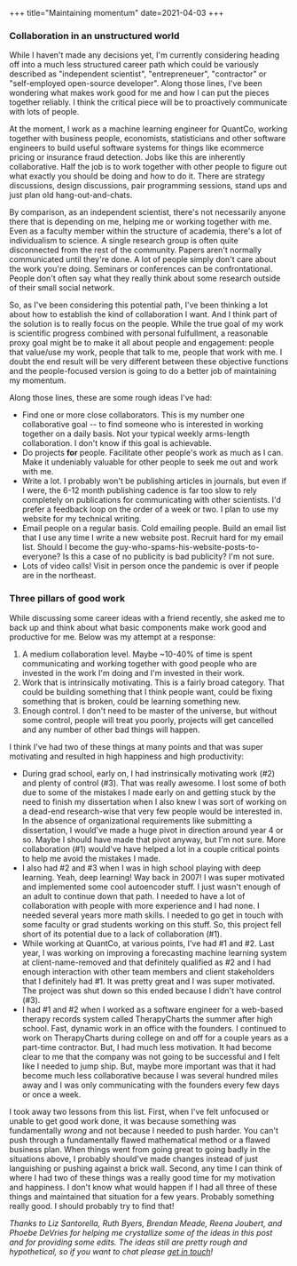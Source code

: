 +++
title="Maintaining momentum"
date=2021-04-03
+++

### Collaboration in an unstructured world

While I haven't made any decisions yet, I'm currently considering heading off into a much less structured career path which could be variously described as "independent scientist", "entrepreneuer", "contractor" or "self-employed open-source developer". Along those lines, I've been wondering what makes work good for me and how I can put the pieces together reliably. I think the critical piece will be to proactively communicate with lots of people. 

At the moment, I work as a machine learning engineer for QuantCo, working together with business people, economists, statisticians and other software engineers to build useful software systems for things like ecommerce pricing or insurance fraud detection. Jobs like this are inherently collaborative. Half the job is to work together with other people to figure out what exactly you should be doing and how to do it. There are strategy discussions, design discussions, pair programming sessions, stand ups and just plan old hang-out-and-chats. 

By comparison, as an independent scientist, there's not necessarily anyone there that is depending on me, helping me or working together with me. Even as a faculty member within the structure of academia, there's a lot of individualism to science. A single research group is often quite disconnected from the rest of the community. Papers aren't normally communicated until they're done. A lot of people simply don't care about the work you're doing. Seminars or conferences can be confrontational. People don't often say what they really think about some research outside of their small social network. 

So, as I've been considering this potential path, I've been thinking a lot about how to establish the kind of collaboration I want. And I think part of the solution is to really focus on the people. While the true goal of my work is scientific progress combined with personal fulfullment, a reasonable proxy goal might be to make it all about people and engagement: people that value/use my work, people that talk to me, people that work with me. I doubt the end result will be very different between these objective functions and the people-focused version is going to do a better job of maintaining my momentum.

Along those lines, these are some rough ideas I've had:

* Find one or more close collaborators. This is my number one collaborative goal -- to find someone who is interested in working together on a daily basis. Not your typical weekly arms-length collaboration. I don't know if this goal is achievable.
* Do projects **for** people. Facilitate other people's work as much as I can. Make it undeniably valuable for other people to seek me out and work with me. 
* Write a lot. I probably won't be publishing articles in journals, but even if I were, the 6-12 month publishing cadence is far too slow to rely completely on publications for communicating with other scientists. I'd prefer a feedback loop on the order of a week or two. I plan to use my website for my technical writing. 
* Email people on a regular basis. Cold emailing people. Build an email list that I use any time I write a new website post. Recruit hard for my email list. Should I become the guy-who-spams-his-website-posts-to-everyone? Is this a case of no publicity is bad publicity? I'm not sure.
* Lots of video calls! Visit in person once the pandemic is over if people are in the northeast.

### Three pillars of good work

While discussing some career ideas with a friend recently, she asked me to back up and think about what basic components make work good and productive for me. Below was my attempt at a response:

1. A medium collaboration level. Maybe ~10-40% of time is spent communicating and working together with good people who are invested in the work I'm doing and I'm invested in their work.
2. Work that is intrinsically motivating. This is a fairly broad category. That could be building something that I think people want, could be fixing something that is broken, could be learning something new.
3. Enough control. I don't need to be master of the universe, but without some control, people will treat you poorly, projects will get cancelled and any number of other bad things will happen. 

I think I've had two of these things at many points and that was super motivating and resulted in high happiness and high productivity:

* During grad school, early on, I had instrinsically motivating work (#2) and plenty of control (#3). That was really awesome. I lost some of both due to some of the mistakes I made early on and getting stuck by the need to finish my dissertation when I also knew I was sort of working on a dead-end research-wise that very few people would be interested in. In the absence of organizational requirements like submitting a dissertation, I would've made a huge pivot in direction around year 4 or so. Maybe I should have made that pivot anyway, but I'm not sure. More collaboration (#1) would've have helped a lot in a couple critical points to help me avoid the mistakes I made.
* I also had #2 and #3 when I was in high school playing with deep learning. Yeah, deep learning! Way back in 2007! I was super motivated and implemented some cool autoencoder stuff. I just wasn't enough of an adult to continue down that path. I needed to have a lot of collaboration with people with more experience and I had none. I needed several years more math skills. I needed to go get in touch with some faculty or grad students working on this stuff. So, this project fell short of its potential due to a lack of collaboration (#1).
* While working at QuantCo, at various points, I've had #1 and #2. Last year, I was working on improving a forecasting machine learning system at client-name-removed and that definitely qualified as #2 and I had enough interaction with other team members and client stakeholders that I definitely had #1. It was pretty great and I was super motivated. The project was shut down so this ended because I didn't have control (#3). 
* I had #1 and #2 when I worked as a software engineer for a web-based therapy records system called TherapyCharts the summer after high school. Fast, dynamic work in an office with the founders. I continued to work on TherapyCharts during college on and off for a couple years as a part-time contractor. But, I had much less motivation. It had become clear to me that the company was not going to be successful and I felt like I needed to jump ship. But, maybe more important was that it had become much less collaborative because I was several hundred miles away and I was only communicating with the founders every few days or once a week.

I took away two lessons from this list. First, when I've felt unfocused or unable to get good work done, it was because something was fundamentally *wrong* and not because I needed to push harder. You can't push through a fundamentally flawed mathematical method or a flawed business plan. When things went from going great to going badly in the situations above, I probably should've made changes instead of just languishing or pushing against a brick wall. Second, any time I can think of where I had two of these things was a really good time for my motivation and happiness. I don't know what would happen if I had all three of these things and maintained that situation for a few years. Probably something really good. I should probably try to find that!

*Thanks to Liz Santorella, Ruth Byers, Brendan Meade, Reena Joubert, and Phoebe DeVries for helping me crystallize some of the ideas in this post and for providing some edits. The ideas still are pretty rough and hypothetical, so if you want to chat please [get in touch](mailto:t.ben.thompson@gmail.com)!*

